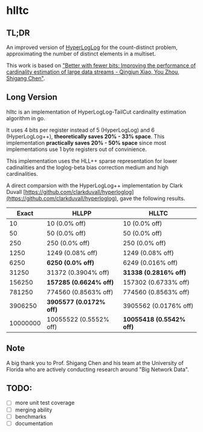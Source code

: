 # hlltc
## TL;DR
An improved version of [HyperLogLog](https://en.wikipedia.org/wiki/HyperLogLog) for the count-distinct problem, approximating the number of distinct elements in a multiset. 

This work is based on ["Better with fewer bits: Improving the performance of cardinality estimation of large data streams - Qingjun Xiao, You Zhou, Shigang Chen"](http://cse.seu.edu.cn/PersonalPage/csqjxiao/csqjxiao_files/papers/INFOCOM17.pdf).


## Long Version
hlltc is an implementation of HyperLogLog-TailCut cardinality estimation algorithm in go.

It uses 4 bits per register instead of 5 (HyperLogLog) and 6 (HyperLogLog++), **theoretically saves 20% - 33% space**.
This implementation **practically saves 20% - 50% space** since most implementations use 1 byte registers out of convinience.

This implementation uses the HLL++ sparse representation for lower cadinalities and the loglog-beta bias correction medium and high cardinalities.

A direct comparsion with the HyperLogLog++ implementation by Clark Duvall [https://github.com/clarkduvall/hyperloglog](https://github.com/clarkduvall/hyperloglog), gave the following results.

| Exact | HLLPP | HLLTC |
| --- | --- | --- |
| 10 | 10 (0.0% off) | 10 (0.0% off) |
| 50 | 50 (0.0% off) | 50 (0.0% off) |
| 250 | 250 (0.0% off) | 250 (0.0% off) |
| 1250 | 1249 (0.08% off) | 1249 (0.08% off) |
| 6250 | **6250 (0.0% off)** | 6249 (0.016% off) |
| 31250 | 31372 (0.3904% off) | **31338 (0.2816% off)** |
| 156250 | **157285 (0.6624% off)** | 157302 (0.6733% off) |
| 781250 |  774560 (0.8563% off) | 774560 (0.8563% off) |
| 3906250 | **3905577 (0.0172% off)** | 3905562 (0.0176% off) |
| 10000000 | 10055522 (0.5552% off) | **10055418 (0.5542% off)** |


## Note
A big thank you to Prof. Shigang Chen and his team at the University of Florida who are actively conducting research around "Big Network Data".

## TODO:
* [ ] more unit test coverage
* [ ] merging ability 
* [ ] benchmarks
* [ ] documentation
